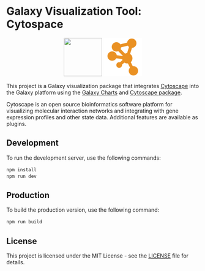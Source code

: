 # Galaxy Visualization Tool: Cytospace

<p align="center">
  <img src="https://cdn.jsdelivr.net/gh/galaxyproject/galaxy-charts/docs/public/galaxy-charts.svg" width="100" height="100">
  <img src="public/logo.png" width="100" height="100">
</p>

This project is a Galaxy visualization package that integrates [Cytoscape](https://cytoscape.org/) into the Galaxy platform using the [Galaxy Charts](https://galaxyproject.github.io/galaxy-charts/) and [Cytoscape package](https://www.npmjs.com/package/cytoscape).

 Cytoscape is an open source bioinformatics software platform for visualizing molecular interaction networks and integrating with gene expression profiles and other state data. Additional features are available as plugins. 

## Development

To run the development server, use the following commands:

```bash
npm install
npm run dev
```

## Production

To build the production version, use the following command:

```bash
npm run build
```

## License

This project is licensed under the MIT License - see the [LICENSE](LICENSE) file for details.
